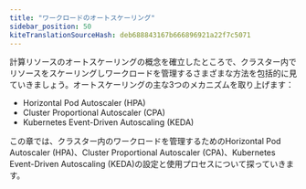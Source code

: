 ```yaml
---
title: "ワークロードのオートスケーリング"
sidebar_position: 50
kiteTranslationSourceHash: deb688843167b666896921a22f7c5071
---
```


計算リソースのオートスケーリングの概念を確立したところで、クラスター内でリソースをスケーリングしワークロードを管理するさまざまな方法を包括的に見ていきましょう。オートスケーリングの主な3つのメカニズムを取り上げます：

- Horizontal Pod Autoscaler (HPA)
- Cluster Proportional Autoscaler (CPA)
- Kubernetes Event-Driven Autoscaling (KEDA)

この章では、クラスター内のワークロードを管理するためのHorizontal Pod Autoscaler (HPA)、Cluster Proportional Autoscaler (CPA)、Kubernetes Event-Driven Autoscaling (KEDA)の設定と使用プロセスについて探っていきます。

